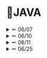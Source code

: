 # 📒JAVA

<details>

<summary> ✏ 06/07 </summary>
<div markdown="1">

**Java의 특징**
1. 자바의 모토
    
    : 한 번 프로그램을 작성하면 운영체제와 무관하게 실행 가능
    
    (WORA: Write once, Run Anywhere)
    
    플랫폼 독립적인 언어
    
2. 자바가상머신(Java Virtual Machine) -> 이게 있어서 플랫폼 독립적일 수 있다.
    
    : 컴파일된 바이트코드를 실행시킬 수 있는 소프트웨어

```

 소스코드 ------------------------------> 바이트 코드
 (Hello.java)    컴퍼일러(javac.exe)     (Hello.class)

```

**자바 소스 코드의 실행 과정**

1. `소스 파일(.java)`을 작성한 후 컴파일을 수행하면 자바 가상 머신상에서 동작하는 `바이트 코드(.class)`가 생성된다.
2. 이후 바이트 코드를 실행하면 자바 가상 머신은 운영체제에서 메모리를 할당받아 자바 프로그램을 실행한다.

**컴파일 후 생성되는 바이트 코드(.class)**
``` JAVA
class A{  //A.class
}
class B{  //B.class
}
class C{  //C.class
	class D{  //C$D.class
	}
}
public class ByteCodeFiles{  //ByteCodeFiles.class
	public static void main(String[] args)
}
```
**자바 메모리 구조**

![image](https://github.com/Yang-soeun/Yang-soeun/assets/87464750/1406d0b9-fa0d-4be1-95a5-85eada2089aa)

- 실제 데이터 값의 저장 위치
    - 기본 자료형은 스택 메모리에 생성된 공간에 실제 변숫값을 저장하는 반면, 참조 자료형은 실제 데이터
      값은 힙 메모리에 저장하고, 스택 메모리의 변수 공간에는 실제 변숫값이 저장된 힙 메모리의 위치값을
      저장한다.

**자료형(Data Type)**
```
	- 기본 자료형(primitive DataType)
	- 논리형 : boolean(1byte 단위로 저장)
	- 문자형: char(2byte 유니코드 기반 : 0~65535)

	- 정수형: byte(1byte 메모리 공간 할당: -128 ~ 127)
			  short(2byte : -32768 ~ 32767)
			  int(4byte: -2147483648 ~ 2147483647) *기본
			  long(8byte: +=900경)

	- 실수형: float(4byte) 
			  double(8byte) *기본

*리터럴을 컴파일러가 int 타입으로 처음에 인식을 해주는데 byte, short는 표현범위 값 안이면 선언한 타입 그대로 인식해줌
	- 데이터가 손실될 우려가 없기 때문이다.

참조 자료형(Reference DataType) - 개발자가 직접 정의한 데이터 타입
	- 클래스
	- 인터페이스
	- 배열
```

</details>

<details>

<summary> ✏ 06/10 </summary>
<div markdown="1">

**변수 이름 작성 유의사항**
1) 숫자로 시작 불가

2) 특수문자는 $, _ 만 사용가능

- $만 사용가능하지만, _만 사용 불가

3) 자바에서 사용하는 예약어 사용 불가

**실수-오차없이 계산**
``` JAVA
System.out.println(2 - 1.1); //0.9가 나와야 하는데 오차가 발생(0.8999999999999999)
		
//정확한 연산 가능
BigDecimal bd1 = new BigDecimal("2");
BigDecimal bd2 = new BigDecimal("1.1");
System.out.println(bd1.subtract(bd2));
```

**연산자**
- 산술 연산자
- 관계 연산자
- 논리 연산자
    - AND, OR, NOT, XOR
- 증감 연산자
- 복합대입 연산자 = 대입 연산자
- 삼항 연산자

**논리 연산자로 논리 연산을 수행하는 것과 비트 연산자로 논리 연산을 수행하는 것의 차이**
- `쇼트 서킷`
    - 연산을 수행하는 과정에서 결과가 이미 확정됐을 때 나머지 연산 과정을 생략하는 것
- 논리 연산자로 논리 연산을 수행할 때는 쇼트 서킷이 적용
- 비트 연산자로 논리 연산을 수행하면 쇼트 서킷이 적용되지 않는다.

**형변환**
![image](https://github.com/Yang-soeun/Yang-soeun/assets/87464750/6107f907-f3dd-4071-b6eb-d6575f6144dd)
- 자바에서는 대입 연산자를 기준으로 양쪽 자료형이 일치해야 한다.
- 크기가 작은 자료형을 큰 자료형에 대입하면 컴파일러가 자동 타입 변환을 수행
    - long = int → long = long 형태로 변환
- 자료형의 크기 `byte < short < char < int < long < float < double`

**기본 자료형 간의 연산**
- CPU에서 최소 연산 단위가 int 이므로 int보다 작은 자료형도 일단 int로 읽어와서 연산을 수행
- int보다 작은 자료형 간의 연산 결과는 int가 나온다.

**제어문**

1. 조건문

> if ~ else
>
> switch ~ case
> 

1. 반복문

> for
>
> while
>
>do ~ while
>
 
1. 기타

> continue
>
> break
>
> return
>

</details>

<details>

<summary> ✏ 06/11 </summary>
<div markdown="1">
  
**향상된 switch case 문**
``` JAVA
//자바 14버전부터 사용가능
String str = switch(a) {
case 1, 3 -> "남자";
case 2, 4 -> "여자";
default -> "에러";
}; //마지막 세미콜론 필요함
```

**레이블을 이용해 이중 for문 한번에 탈출하기**

- break 다음에 레이블을 지정하면 한 번에 여러 개의 다중 반복문 탈출
  
``` JAVA
  POS1: //레이블 위치 지정(break 하고자 하는 반목문 앞에 레이블 표기)
	for(int i = 0; i<5; i++) {
		for(int j = 0; j< 5; j++) {
		if(j == 2) {
		break POS1; //레이블이 달린 반복문 탈출
		}
		System.out.println(i + ", " + j);
		}
	} //break out으로 탈출하는 중괄호
	System.out.println();
 ```
  
**기본 자료형**
- 기본 자료형은 스택 메모리에 실제 데이터 값을 저장
- 복사하면 실제 데이터 값을 복사
- 복사된 값을 변경해도 원본값은 아무런 영향을 받지 않는다.

**참조 자료형**
- 스택 메모리가 아닌 힙 메모리에 저장된 객체의 위치를 저장
- 변수를 복사하면 실제 데이터가 복사되는 것이 아니라 실제 데이터의 위치값이 복사
- 수정하면 참조 변수가 가리키는 데이터도 변하게 된다.

**배열이란?**
- 동일한 자료형을 묶어 저장하는 참조 자료형
- 생성할 때 크기를 지정해야 하고 한 번 크기를 지정하면 절대 변경할 수 없다.

**힙 메모리에 배열의 객체 생성하기**
- 모든 참조 자료형의 실제 데이터(객체)는 힙 메모리에 생성된다. 힙 메모리에 객체를 생성하기 위해서는 `new 키워드`를 사용해야 한다.

**객체의 위치를 참조 변수에 저장하는 이유**
- new 키워드를 이용해 객체를 생성하면 자바 가상 머신은 힙 메모리 내에 비어 있는 공간에 객체를 생성한다.
- 힙 메모리에 비어 있는 공간은 그때그때 다를 것이므로 객체가 생성 될 때마다 다른 위치에 저장될 수 있다.
- 따라서 자바 가상 머신이 생성한 객체의 위치를 반드시 알아야 개발자가 해당 객체를 사용할 수 있다.

**힙 메모리에서의 강제 초깃값**
- 힙 메모리는 모든 공간에 값이 들어가 있어야 하며 `초기화를 하지 않았을 때 자바 가상 머신이 강제 초기화`한다.
  
|  기본/참조    | 자료횽                | 기본 값|
|:----------------:|:-------------------------------:| :-------------------------------:|
|기본| boolean| false|
||정수(byte, short/char, int, long)| 0|
||실수(float, double)|0.0|
|참조|클래스, 배열|null|


**String 클래스의 특징**

한번 정의된 문자열은 변경할 수 없다

- 내용을 변경하면 문자열을 수정하는 것이 아니라 새로운 문자열을 포함하고 있는 객체를 생성해 기존 객체는 버린다.

- 문자열 리터럴을 바로 입력해 객체를 생성할 때 같은 문자열끼리 객체를 공유 → 메모리 효율성 때문 ex) String str = “HELLO”;

</details>

<details>

<summary> ✏ 06/25 </summary>
<div markdown="1">

![https://blog.kakaocdn.net/dn/cHhmbr/btqwUDHGMOV/usCxTFLWrG0iSkJzqdK8WK/img.png](https://blog.kakaocdn.net/dn/cHhmbr/btqwUDHGMOV/usCxTFLWrG0iSkJzqdK8WK/img.png)

**Map<K, V>**

- Key와 Value 한 쌍(엔트리)으로 데이터를 저장
-` Key는 중복 저장 불가, Value는 중복 가능`
    - 데이터를 구분하는 기준이 Key이기 때문에 동일한 Key가 2개 이상이라면 map.get(중복키)와 같이 실행할 때 어떤 값을 가져올지 결정할 수 없다.

**Map<K, V> 인터페이스의 주요 메서드**

| 구분 | 리턴 타입 | 메서드 명 | 기능 |
| --- | --- | --- | --- |
| 데이터 추가 | V | put(K key, V value) | 입력 매개변수의 (Key, Value)를 Map 객체에 추가 |
| 데이터 변경 | V | replace(K key, V Value) | Key에 해당하는 값을 value 값으로 변경(단, 해당 key가 없으면 null 리턴) |
|  | boolean | replace(K keym V oldValue, V newValue) | (Key, oldValue) 의 쌍을 갖는 엔트리에서 oldValue를 newValue로 변경(단, 해당 엔트리가 없으면 false 반환) |
| 데이터 정보 추출 | V | get(Object key) | 매개변수의 Key값에 해당하는 oldValue를 리턴 |
|  | boolean | containsKey(Object key) | 매개변수의 Key 값이 포함돼 있는지 여부 |
|  | boolean | containsValue(Object value) | 매개변수의 value 값이 포함돼 있는지 여부 |
|  | Set<K> | KeySet() | Map 데이터들 중 Key들만 뽑아 Set 객체로 리턴 |
|  |  Set<Entry<K, V>> | entrySet() | Map의 각 엔트리들을 Set 객체로 담아 리턴 |
|  | int | size() | Map에 포함된 엔트리의 개수 |
| 데이터 삭제 | V | remove(Object key) | 입력매개변수의 Key를 갖는 엔트리 삭제(단, 해당 Key가 없으면 아무런 동작을 하지 않음) |
|  | boolean | remove(Object key, Object value) | 입력매개변수의(key, value)를 갖는 엔트리 삭제(단, 해당 엔트리가 없으면 아무런 동작을 하지 않음) |
|  | void | clear() | Map 객체 내의 모든 데이터 삭제 |

**HashMap<K, V>**

-`key 값의 중복을 허용하지 않는다.`
    - Key값의 중복 여부를 확인하는 메커니즘은 HashSet<E> 때와 완벽히 동일
        - 두 key의 객체의 hashCode() 값이 같고, equals() 메서드가 true를 리턴하면 같은 객체로 인식
- key 값을 HashSet<E>로 구현한 Map<K, V> 객체
- Key 값이 HashSet<E>의 특성이 있으므로 입출력 순서는 동일하지 않을 수 있다.

**Hashtable<K, V>**

- HashMap<K, V> 구현 클래스가 `단일 쓰레드`에 적합한 반면, Hashtable은 `멀티 쓰레드`에  안정성을 가진다.
- 접근할 때도 모든 내부의 주요 메서드가 동기화 메서드로 구현돼 있으므로 멀티 쓰레드에서도 안전하게 동작한다.
- 멀티 쓰레드에도 안전하다는 특징 말고는 완벽히 HashMap<K, V>와 동일한 특징을 가진다.

**LinkedHashMap<K, V>**

- LinkedListHashMap<K, V>는 HashMap<K, V>의 기본적인 특성에 `입력 데이터의 순서 정보를 추가`로 갖고 있는 컬렉션이다.
- 항상 입력된 순서대로 출력된다.

**TreeMap<K, V>**

- Map<K, V>의 기본 기능에 `정렬 및 검색 기능`이 추가된 컬렉션
- 입력 순서와 관계없이 데이터를 Key값의 크기 순으로 저장
- Key 객체는 `크기 비교의 기준`을 갖고 있어야 한다.
- SortedMap<K, V> 와 NavigableMap<K, V> 인터페이스의 자식 클래스다.

**Stack<E>**

- 컬렉션 중 유일하게 클래스이므로 자체적으로 객체를 생성할 수 있다.
- `LIFO` 자료구조
- Vector<E>의 모든 기능을 포함하고 있으며, 추가로 LIFO를 위한 5개의 메서드가 추가됐다
    - 추가된 기능을 사용하려면 Stack<E> 타입으로 선언해야한다.
    

**Stack 클래스의 주요 메서드**

| 구분 | 리턴 타입 | 메서드 명 | 기능 |
| ---- | --- | --- | --- |
| 데이터 추가 | E | push(E item) | 매개변수인 item을 Stack<E>에 추가 |
| 데이터  확인 | E | peek() | 가장 상위에 있는 원소값 리턴(데이터 변화 없음) |
| 데이터 위치 검색 | int | search(Object o) | Stack<E> 원소의 위칫값을 리턴(맨 위의 값이 1, 아래로 내려갈수록 1 증가) |
| 데이터 추출 | E | pop() | 최상위 데이터 꺼내기(데이터의 개수 감소) |
| empty 여부 검사 | boolean | empty() | Stack<E> 객체가 비어 있는지 여부를 리턴 |

**Queue<E>**

- LinkedList<E> 가 Queue<E> 인터페이스의 구현 클래스
- `FIFO` 자료구조
- 입력 순서와 출력 순서가 동일

**Queue<E>의 주요 메서드**

| 구분 | 메서드 | 리턴 타입 | 메서드 명 | 기능 |
| --- | --- | --- | --- | --- |
| 예외 처리 기능 미포함 메서드 | 데이터 추가 | boolean | add(E item) | 매개변수 item 을 Queue에 추가 |
|  | 데이터 확인 | E | element() | 가장 상위에 있는 원소값 리턴(데이터가 없는 경우 NoSuchElementException 발생) |
|  | 데이터 추출 | E | remove() | 가장 상위에 있는 원소값을 꺼내기(데이터가 없는 경우 NoSuchElementException 발생) |
| 예외 처리 기능 포함 메서드 | 데이터 추가 | boolean | offer(E item) | 매개변수인 item을 Queue에 추가 |
|  | 데이터 확인 | E | peek() | 가장 상위에 있는 원소값 리턴(데이터가 하나도 없을 때 null 리턴) |
|  | 데이터 추출 | E | poll() | 가장 상위에 있는 원소값을 꺼내기(데이터가 없을 때 null 리턴) |
- 6개의 메서드 중 add() 메서드만 java.util.Collection 인터페이스에 정의돼  있고, 나머지는 모두 java.util.Queue 인터페이스에 정의돼 있다.

**Lambda**

람다가 나온 이유?

- 자바는 객체지향형 프로그래밍에서 함수는 항상 클래스 내부에 메서드로 존재해야 하고, 메서드를 사용하기 위해서는 클래스의 객체를 먼저 생성한 후에 메서드를 호출해야 한다.
- 하지만 이는 외부에 어떤 기능을 가진 함수를 정의하고, 이 함수를 호출함으로써 기능을 수행하는 본래의 함수형 프로그래밍과는 거리가 있다.
- 이를 해결하기 위해 나온 방법이 람다식이다.

**객체 지향 구조 내에서 람다식 적용**

함수형 인터페이스 → 단 하나의 추상 메서드만을 포함하는 인터페이스

```java
@FunctionalInterface //메서드가 2개 이상 만들면 에러 발생시켜줌 
public interface A {
	void abc();
}
```

```java
public class OOPvsFP {
	public static void main(String[] args) {
		//객체지향 프로그래밍 문법
		A a1 = new B();
		a1.abc();
		
		// 객체지향 프로그래밍 문법(익명 이너 클래스 사용)
		A a2 = new A() {
			@Override
			public void abc() {
				System.out.println("메서드 내용 2");
			}
		};
		
		//함수형 프로그래밍 문법(람다식)
		a2.abc();
		// 타겟타입은 함수형 인터페이스만이 타겟 타입이 될 수 있다.
		A a3 = () -> {System.out.println("메서드 내용 3");};
		a3.abc();
	}
}
```

- 람다식은 익명 이너 클래스의 축약된 형태이다.
- 람다식은 내부 메서드 명을 생략하므로 구현해야 할 추상 메서드가 2개 이상이라면 어떤 메서드를 구현할 것인지 구분할 수 없기 때문에 1개의 메서드만 정의된 함수형 인터페이스만이 타겟 타입이 될 수 있다.

**람다식의 기본 문법 및 약식 표현**

- 구현된 추상 메서드를 람다식으로 표현할 때는 메서드명 이후의 소괄호와 중괄호만 차례대로 포함하며, 이들 사이에는 람다식 기호인 화살표 → 가 들어간다.
- 메서드를 람다식으로 표현할 때는 `(소괄호) → {중괄호} `의 형태만 기억하자
- **람다식의 약식 표현**

```java
**1. 중괄호 안의 실행문이 1개일 때 중괄호 생략 가능**
A a1 = () -> {System.out.println("테스트");};
A a2 = () -> System.out.println("테스트");
```

```java
**2. 매개변수 타입의 생략이 가능하고, 매개변수가 1개일 때 () 생략 가능**
A a1 = (int a) - > {...}
A a2 = (a) -> {....}
A a3 = a -> {....} //소괄호가 생략될 때는 매개 변수 타입을 반드시 생략
```

```java
**3. return문 하나만으로 이뤄져 있을 떄는 return도 생략 가능**
A a1 = (int a, int b) -> {return a + b};
A a2 = (int a, int b) -> a + b; //return을 생략할 때는 반드시 중괄호도 생략해야함
```

**메서드 참조**

- 이미 구현을 완료된 메서드 참조
    - 인스턴스 메소드 참조
    - 정적 메소드 참조

**정의 돼 있는 인스턴스 메서드 참조**

> 클래스 객체 참조 변수 :: 인스턴스 메서드명
> 

**정의돼 있는 정적 메서드 참조**

> 클래스명 :: 정적 메서드명
> 

**첫번째 매개변수로 전달된 객체의 인스턴스 메서드 참조**

> 클래스명 :: 인스턴스 메서드명
> 

```java
interface A{
	void abc(B b, int k);
}
class B{
	void bcd(int k){
		System.out.println(k);
	}
}

//인터페이스 A의 abc메소드를 호출하는 것은 첫번째 인자로 받는 B의 bcd를 호출하는 것과 같다.
//람다식
A a = (b, k){
	b.bcd(k);
};
```

**생성자 참조 == new 참조**

- 배열 객체 생성자
    - 함수형 인터페이스에 포함된 추상 메서드가 배열의 크기를 입력매개변수로 하며, 특정 배열 타입을 리턴할

> 배열 타입 :: new
A a = (len) → new int[len]; //람다식
A a = int[]::new
> 
- 클래스 객체 생성자
    - 인터페이스의 추상 메서드가 클래스 타입의 객체를 리턴할 때

> 클래스명 :: new
A a () → new B(); //람다식
A a = B :: new();
> 

</details>

